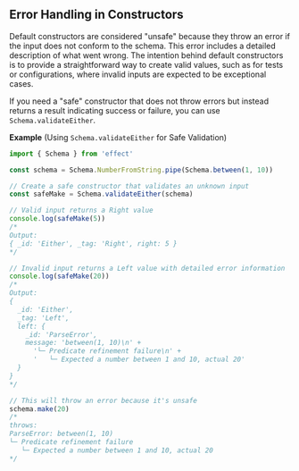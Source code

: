 ## Error Handling in Constructors

Default constructors are considered "unsafe" because they throw an error if the input does not conform to the schema. This error includes a detailed description of what went wrong. The intention behind default constructors is to provide a straightforward way to create valid values, such as for tests or configurations, where invalid inputs are expected to be exceptional cases.

If you need a "safe" constructor that does not throw errors but instead returns a result indicating success or failure, you can use `Schema.validateEither`.

**Example** (Using `Schema.validateEither` for Safe Validation)

```ts twoslash
import { Schema } from 'effect'

const schema = Schema.NumberFromString.pipe(Schema.between(1, 10))

// Create a safe constructor that validates an unknown input
const safeMake = Schema.validateEither(schema)

// Valid input returns a Right value
console.log(safeMake(5))
/*
Output:
{ _id: 'Either', _tag: 'Right', right: 5 }
*/

// Invalid input returns a Left value with detailed error information
console.log(safeMake(20))
/*
Output:
{
  _id: 'Either',
  _tag: 'Left',
  left: {
    _id: 'ParseError',
    message: 'between(1, 10)\n' +
      '└─ Predicate refinement failure\n' +
      '   └─ Expected a number between 1 and 10, actual 20'
  }
}
*/

// This will throw an error because it's unsafe
schema.make(20)
/*
throws:
ParseError: between(1, 10)
└─ Predicate refinement failure
   └─ Expected a number between 1 and 10, actual 20
*/
```
